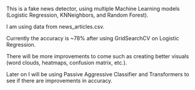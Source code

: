 This is a fake news detector, using multiple Machine Learning models (Logistic Regression, KNNeighbors, and Random Forest).

I am using data from news_articles.csv.

Currently the accuracy is ~78% after using GridSearchCV on Logistic Regression.

There will be more improvements to come such as creating better visuals (word clouds, heatmaps, confusion matrix, etc.).

Later on I will be using Passive Aggressive Classifier and Transformers to see if there are improvements in accuracy.